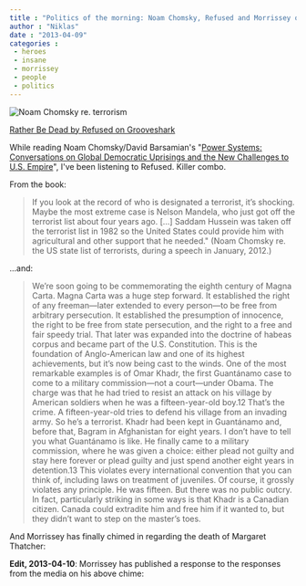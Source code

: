 ```yaml
---
title : "Politics of the morning: Noam Chomsky, Refused and Morrissey on Margaret Thatcher"
author : "Niklas"
date : "2013-04-09"
categories : 
 - heroes
 - insane
 - morrissey
 - people
 - politics
---
```


![Noam Chomsky re. terrorism](http://media-cache-ak0.pinimg.com/736x/4b/b0/3f/4bb03f0cb60fefa278e8bdb3b5665d9a.jpg)

[Rather Be Dead by Refused on Grooveshark](http://grooveshark.com/search/song?q=Refused%20Rather%20Be%20Dead "Rather Be Dead by Refused on Grooveshark")

While reading Noam Chomsky/David Barsamian's "[Power Systems: Conversations on Global Democratic Uprisings and the New Challenges to U.S. Empire](http://www.goodreads.com/book/show/13538352-power-systems)", I've been listening to Refused. Killer combo.

From the book:

> If you look at the record of who is designated a terrorist, it’s shocking. Maybe the most extreme case is Nelson Mandela, who just got off the terrorist list about four years ago. \[...\] Saddam Hussein was taken off the terrorist list in 1982 so the United States could provide him with agricultural and other support that he needed." (Noam Chomsky re. the US state list of terrorists, during a speech in January, 2012.)

...and:

> We’re soon going to be commemorating the eighth century of Magna Carta. Magna Carta was a huge step forward. It established the right of any freeman—later extended to every person—to be free from arbitrary persecution. It established the presumption of innocence, the right to be free from state persecution, and the right to a free and fair speedy trial. That later was expanded into the doctrine of habeas corpus and became part of the U.S. Constitution. This is the foundation of Anglo-American law and one of its highest achievements, but it’s now being cast to the winds. One of the most remarkable examples is of Omar Khadr, the first Guantánamo case to come to a military commission—not a court—under Obama. The charge was that he had tried to resist an attack on his village by American soldiers when he was a fifteen-year-old boy.12 That’s the crime. A fifteen-year-old tries to defend his village from an invading army. So he’s a terrorist. Khadr had been kept in Guantánamo and, before that, Bagram in Afghanistan for eight years. I don’t have to tell you what Guantánamo is like. He finally came to a military commission, where he was given a choice: either plead not guilty and stay here forever or plead guilty and just spend another eight years in detention.13 This violates every international convention that you can think of, including laws on treatment of juveniles. Of course, it grossly violates any principle. He was fifteen. But there was no public outcry. In fact, particularly striking in some ways is that Khadr is a Canadian citizen. Canada could extradite him and free him if it wanted to, but they didn’t want to step on the master’s toes.

And Morrissey has finally chimed in regarding the death of Margaret Thatcher:

<script type="text/javascript">(function() {if (!window.CLIPBOARD || !window.CLIPBOARD.widgets) {var elem = document.createElement("script");elem.type = "text/javascript";elem.async = true;elem.src = "//clipboard.com/js/widgets.js";var s = document.getElementsByTagName("script")[0];s.parentNode.insertBefore(elem, s);}})();</script>

**Edit, 2013-04-10**: Morrissey has published a response to the responses from the media on his above chime:

<script type="text/javascript">(function() {if (!window.CLIPBOARD || !window.CLIPBOARD.widgets) {var elem = document.createElement("script");elem.type = "text/javascript";elem.async = true;elem.src = "//clipboard.com/js/widgets.js";var s = document.getElementsByTagName("script")[0];s.parentNode.insertBefore(elem, s);}})();</script>
